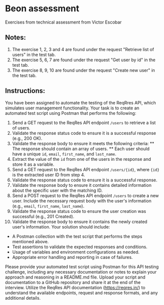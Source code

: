 # Beon assessment
Exercises from technical assessment from Victor Escobar

## Notes:
1. The exercise 1, 2, 3 and 4 are found under the request "Retrieve list of users" in the test tab. 
2. The exercise 5, 6, 7 are found under the request "Get user by id" in the test tab. 
3. The exercise 8, 9, 10 are found under the request "Create new user" in the test tab. 

## Instructions:
You have been assigned to automate the testing of the ReqRres API, which simulates user
management functionality.
Your task is to create an automated test script using Postman that performs the following:

1. Send a GET request to the ReqRes API endpoint `/users` to retrieve a list of users.
2. Validate the response status code to ensure it is a successful response (e.g., 200 OK).
3. Validate the response body to ensure it meets the following criteria:
  ** The response should contain an array of users.
  ** Each user should have a unique `id`, `email`, `first_name`, and `last_name`.
4. Extract the value of the `id` from one of the users in the response and store it as a variable.
5. Send a GET request to the ReqRes API endpoint `/users/{id}`, where `{id}` is the extracted
user ID from step 4.
6. Validate the response status code to ensure it is a successful response.
7. Validate the response body to ensure it contains detailed information about the specific user
with the matching ID.
8. Send a POST request to the ReqRes API endpoint `/users` to create a new user. Include the
necessary request body with the user's information (e.g., `email`, `first_name`, `last_name`).
9. Validate the response status code to ensure the user creation was successful (e.g., 201
Created).
10. Validate the response body to ensure it contains the newly created user's information.
Your solution should include:
  - A Postman collection with the test script that performs the steps mentioned above.
  - Test assertions to validate the expected responses and conditions.
  - Usage of variables and environment configurations as needed.
  - Appropriate error handling and reporting in case of failures.

Please provide your automated test script using Postman for this API testing challenge, including
any necessary documentation or notes to explain your approach and reasoning in a
README.md file.
Upload your script and documentation to a GitHub repository and share it at the end of the
interview.
Utilize the ReqRes API documentation (https://reqres.in/) to understand the available
endpoints, request and response formats, and any additional details.
